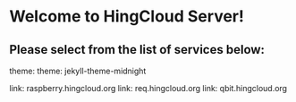 # Welcome to HingCloud Server! 
## Please select from the list of services below:  


theme: 
theme: jekyll-theme-midnight

link: raspberry.hingcloud.org
link: req.hingcloud.org
link: qbit.hingcloud.org
